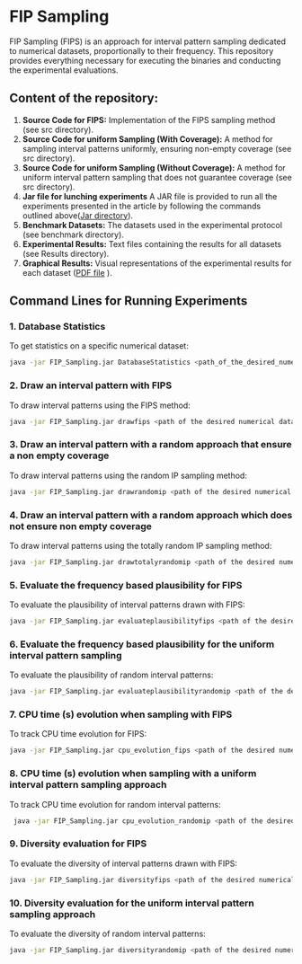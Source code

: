 # FIP Sampling

FIP Sampling (FIPS) is an approach for interval pattern sampling dedicated to numerical datasets, proportionally to their frequency. This repository provides everything necessary for executing the binaries and conducting the experimental evaluations.

## Content of the repository:
1. **Source Code for FIPS:** Implementation of the FIPS sampling method (see src directory).
2. **Source Code for uniform Sampling (With Coverage):** A method for sampling interval patterns uniformly, ensuring non-empty coverage (see src directory).
3. **Source Code for uniform Sampling (Without Coverage):** A method for uniform interval pattern sampling that does not guarantee coverage (see src directory).
4. **Jar file for lunching experiments** A JAR file is provided to run all the experiments presented in the article by following the commands outlined above([Jar directory](https://anonymous.4open.science/r/EGC2025-8153/FIP_Sampling.jar)). 
5. **Benchmark Datasets:** The datasets used in the experimental protocol (see benchmark directory).
6. **Experimental Results:** Text files containing the results for all datasets (see Results directory).
7. **Graphical Results:** Visual representations of the experimental results for each dataset ([PDF file](https://anonymous.4open.science/r/EGC2025-8153/Annexe_EGC_2025.pdf) ).




## Command Lines for Running Experiments

### 1. Database Statistics
To get statistics on a specific numerical dataset:

```bash
java -jar FIP_Sampling.jar DatabaseStatistics <path_of_the_desired_numerical_dataset>
```

### 2. Draw an interval pattern with FIPS
To draw interval patterns using the FIPS method:
```bash
java -jar FIP_Sampling.jar drawfips <path of the desired numerical dataset>
```


### 3.  Draw an interval pattern with a random approach that ensure a non empty coverage
To draw interval patterns using the random IP sampling method:
```bash
java -jar FIP_Sampling.jar drawrandomip <path of the desired numerical dataset>
```


### 4. Draw an interval pattern with a random approach which does not ensure non empty coverage
To draw interval patterns using the totally random IP sampling method:
```bash
java -jar FIP_Sampling.jar drawtotalyrandomip <path of the desired numerical dataset>
```

### 5. Evaluate the frequency based plausibility for FIPS
To evaluate the plausibility of interval patterns drawn with FIPS:
```bash
java -jar FIP_Sampling.jar evaluateplausibilityfips <path of the desired numerical dataset> <Number of Interval patterns (fixed to 100 000 in the paper)> <Number of randomised databases (fixed to 10 in the paper) > <Minimum frequency threshold (between 0.0 and 1.0)> <Maximum frequency threshold(between 0.0 and 1.0)>
```

### 6. Evaluate the frequency based plausibility for the uniform interval pattern sampling
To evaluate the plausibility of random interval patterns:
```bash
java -jar FIP_Sampling.jar evaluateplausibilityrandomip <path of the desired numerical dataset> <Number of Interval patterns (fixed to 100 000 in the paper)> <Number of randomised databases (fixed to 10 in the paper)> <Minimum frequency threshold(between 0.0 and 1.0)> <Maximum frequency threshold(between 0.0 and 1.0)>
```

### 7. CPU time (s)  evolution when sampling with FIPS
To track CPU time evolution for FIPS:
```bash
java -jar FIP_Sampling.jar cpu_evolution_fips <path of the desired numerical dataset> <Number of interval pattern desired (fixed to 500 in the paper)> <Path for the output results>
```

### 8. CPU time (s)  evolution when sampling with a uniform interval pattern sampling approach
To track CPU time evolution for random interval patterns:
```bash
 java -jar FIP_Sampling.jar cpu_evolution_randomip <path of the desired numerical dataset> <Number of Interval patterns (fixed to 500 in the paper)>
```

### 9. Diversity evaluation for FIPS
To evaluate the diversity of interval patterns drawn with FIPS:
```bash
java -jar FIP_Sampling.jar diversityfips <path of the desired numerical dataset> <Number of Interval patterns (10 000 fixed to 100 000 in the paper)>
```



### 10. Diversity evaluation for the uniform interval pattern sampling approach
To evaluate the diversity of random interval patterns:
```bash
java -jar FIP_Sampling.jar diversityrandomip <path of the desired numerical dataset> <Number of Interval patterns (10 000 fixed to 100 000 in the paper)>
```
